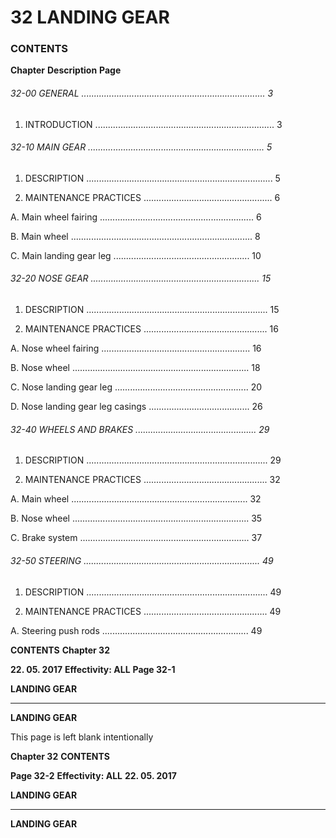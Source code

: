 # 32 LANDING GEAR

### CONTENTS

**Chapter** **Description** **Page**

###### 32-00 GENERAL ......................................................................... 3

1. INTRODUCTION ....................................................................... 3

###### 32-10 MAIN GEAR ...................................................................... 5

1. DESCRIPTION .......................................................................... 5

2. MAINTENANCE PRACTICES ................................................... 6

A. Main wheel fairing ............................................................. 6

B. Main wheel ........................................................................ 8

C. Main landing gear leg ...................................................... 10

###### 32-20 NOSE GEAR ................................................................... 15

1. DESCRIPTION ........................................................................ 15

2. MAINTENANCE PRACTICES ................................................. 16

A. Nose wheel fairing ........................................................... 16

B. Nose wheel ...................................................................... 18

C. Nose landing gear leg ..................................................... 20

D. Nose landing gear leg casings ........................................ 26

###### 32-40 WHEELS AND BRAKES ................................................ 29

1. DESCRIPTION ........................................................................ 29

2. MAINTENANCE PRACTICES ................................................. 32

A. Main wheel ...................................................................... 32

B. Nose wheel ...................................................................... 35

C. Brake system ................................................................... 37

###### 32-50 STEERING ...................................................................... 49

1. DESCRIPTION ........................................................................ 49

2. MAINTENANCE PRACTICES ................................................. 49

A. Steering push rods .......................................................... 49

**CONTENTS** **Chapter 32**

**22. 05. 2017** **Effectivity: ALL** **Page 32-1**


**LANDING GEAR**


-----

**LANDING GEAR**

This page is left blank intentionally

**Chapter 32** **CONTENTS**

**Page 32-2** **Effectivity: ALL** **22. 05. 2017**


**LANDING GEAR**


-----

**LANDING GEAR**

